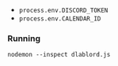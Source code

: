 - `process.env.DISCORD_TOKEN`
- `process.env.CALENDAR_ID`

### Running
```
nodemon --inspect dlablord.js
```